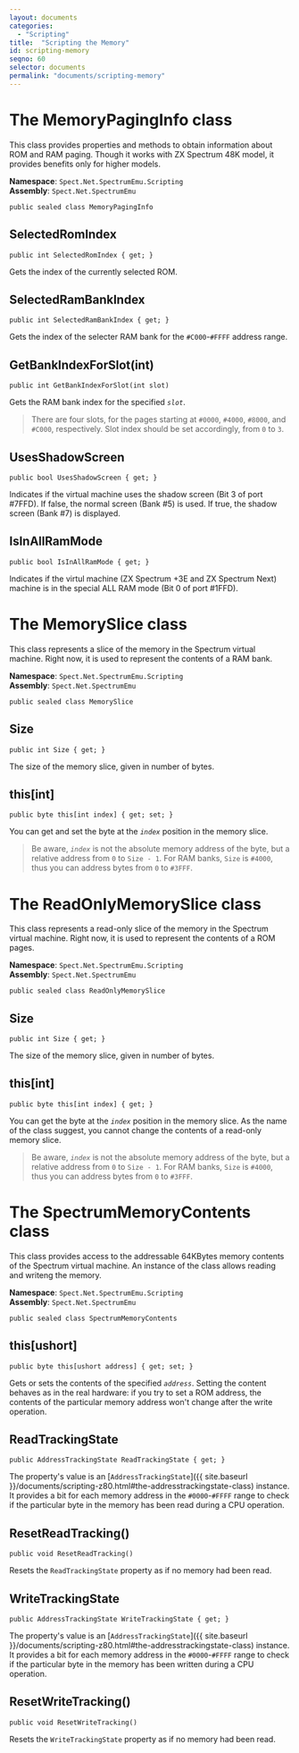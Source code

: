 ```yaml
---
layout: documents
categories: 
  - "Scripting"
title:  "Scripting the Memory"
id: scripting-memory
seqno: 60
selector: documents
permalink: "documents/scripting-memory"
---
```


# The MemoryPagingInfo class

This class provides properties and methods to obtain information about ROM and RAM paging.
Though it works with ZX Spectrum 48K model, it provides benefits only for higher models.

__Namespace__: `Spect.Net.SpectrumEmu.Scripting`  
__Assembly__: `Spect.Net.SpectrumEmu`

```
public sealed class MemoryPagingInfo
```

## SelectedRomIndex

```
public int SelectedRomIndex { get; }
```

Gets the index of the currently selected ROM.

## SelectedRamBankIndex

```
public int SelectedRamBankIndex { get; }
```

Gets the index of the selecter RAM bank for the `#C000`-`#FFFF` address range.

## GetBankIndexForSlot(int)

```
public int GetBankIndexForSlot(int slot)
```

Gets the RAM bank index for the specified _`slot`_.

> There are four slots, for the pages starting at `#0000`, `#4000`, `#8000`, and `#C000`, respectively.
> Slot index should be set accordingly, from `0` to `3`.

## UsesShadowScreen

```
public bool UsesShadowScreen { get; }
```

Indicates if the virtual machine uses the shadow screen (Bit 3 of port #7FFD). If false, the normal
screen (Bank #5) is used. If true, the shadow screen (Bank #7) is displayed.

## IsInAllRamMode

```
public bool IsInAllRamMode { get; }
```

Indicates if the virtul machine (ZX Spectrum +3E and ZX Spectrum Next) machine is
in the special ALL RAM mode (Bit 0 of port #1FFD).

# The MemorySlice class

This class represents a slice of the memory in the Spectrum virtual machine. Right now, it is used to
represent the contents of a RAM bank.

__Namespace__: `Spect.Net.SpectrumEmu.Scripting`  
__Assembly__: `Spect.Net.SpectrumEmu`

```
public sealed class MemorySlice
```

## Size

```
public int Size { get; }
```

The size of the memory slice, given in number of bytes.

## this[int]

```
public byte this[int index] { get; set; }
```

You can get and set the byte at the _`index`_ position in the memory slice.

> Be aware, _`index`_ is not the absolute memory address of the byte, but a relative address from `0` to
> `Size - 1`. For RAM banks, `Size` is `#4000`, thus you can address bytes from `0` to `#3FFF`.

# The ReadOnlyMemorySlice class

This class represents a read-only slice of the memory in the Spectrum virtual machine. Right now, it is used to
represent the contents of a ROM pages.

__Namespace__: `Spect.Net.SpectrumEmu.Scripting`  
__Assembly__: `Spect.Net.SpectrumEmu`

```
public sealed class ReadOnlyMemorySlice
```

## Size

```
public int Size { get; }
```

The size of the memory slice, given in number of bytes.

## this[int]

```
public byte this[int index] { get; }
```

You can get the byte at the _`index`_ position in the memory slice. As the name of the class suggest,
you cannot change the contents of a read-only memory slice.

> Be aware, _`index`_ is not the absolute memory address of the byte, but a relative address from `0` to
> `Size - 1`. For RAM banks, `Size` is `#4000`, thus you can address bytes from `0` to `#3FFF`.

# The SpectrumMemoryContents class

This class provides access to the addressable 64KBytes memory contents of the Spectrum virtual machine.
An instance of the class allows reading and writeng the memory.

__Namespace__: `Spect.Net.SpectrumEmu.Scripting`  
__Assembly__: `Spect.Net.SpectrumEmu`

```
public sealed class SpectrumMemoryContents
```

## this[ushort]

```
public byte this[ushort address] { get; set; }
```

Gets or sets the contents of the specified _`address`_. Setting the content behaves as
in the real hardware: if you try to set a ROM address, the contents of the particular
memory address won't change after the write operation.

## ReadTrackingState

```
public AddressTrackingState ReadTrackingState { get; }
```

The property's value is an [`AddressTrackingState`]({{ site.baseurl }}/documents/scripting-z80.html#the-addresstrackingstate-class) 
instance. It provides a bit for each memory address in the `#0000`-`#FFFF` range to check if the 
particular byte in the memory has been read during a CPU operation.

## ResetReadTracking()

```
public void ResetReadTracking()
```

Resets the `ReadTrackingState` property as if no memory had been read.

## WriteTrackingState

```
public AddressTrackingState WriteTrackingState { get; }
```

The property's value is an [`AddressTrackingState`]({{ site.baseurl }}/documents/scripting-z80.html#the-addresstrackingstate-class) 
instance. It provides a bit for each memory address in the `#0000`-`#FFFF` range to check if the 
particular byte in the memory has been written during a CPU operation.

## ResetWriteTracking()

```
public void ResetWriteTracking()
```

Resets the `WriteTrackingState` property as if no memory had been read.
